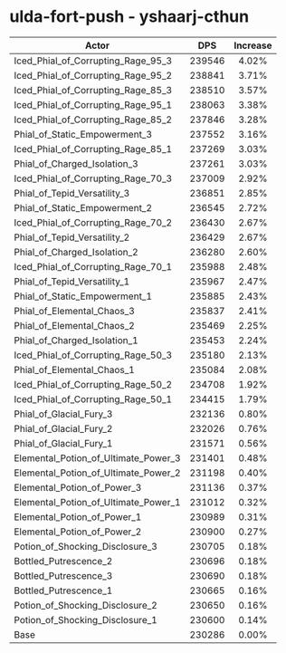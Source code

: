 # ulda-fort-push - yshaarj-cthun
| Actor | DPS | Increase |
|---|:---:|:---:|
|Iced_Phial_of_Corrupting_Rage_95_3|239546|4.02%|
|Iced_Phial_of_Corrupting_Rage_95_2|238841|3.71%|
|Iced_Phial_of_Corrupting_Rage_85_3|238510|3.57%|
|Iced_Phial_of_Corrupting_Rage_95_1|238063|3.38%|
|Iced_Phial_of_Corrupting_Rage_85_2|237846|3.28%|
|Phial_of_Static_Empowerment_3|237552|3.16%|
|Iced_Phial_of_Corrupting_Rage_85_1|237269|3.03%|
|Phial_of_Charged_Isolation_3|237261|3.03%|
|Iced_Phial_of_Corrupting_Rage_70_3|237009|2.92%|
|Phial_of_Tepid_Versatility_3|236851|2.85%|
|Phial_of_Static_Empowerment_2|236545|2.72%|
|Iced_Phial_of_Corrupting_Rage_70_2|236430|2.67%|
|Phial_of_Tepid_Versatility_2|236429|2.67%|
|Phial_of_Charged_Isolation_2|236280|2.60%|
|Iced_Phial_of_Corrupting_Rage_70_1|235988|2.48%|
|Phial_of_Tepid_Versatility_1|235967|2.47%|
|Phial_of_Static_Empowerment_1|235885|2.43%|
|Phial_of_Elemental_Chaos_3|235837|2.41%|
|Phial_of_Elemental_Chaos_2|235469|2.25%|
|Phial_of_Charged_Isolation_1|235453|2.24%|
|Iced_Phial_of_Corrupting_Rage_50_3|235180|2.13%|
|Phial_of_Elemental_Chaos_1|235084|2.08%|
|Iced_Phial_of_Corrupting_Rage_50_2|234708|1.92%|
|Iced_Phial_of_Corrupting_Rage_50_1|234415|1.79%|
|Phial_of_Glacial_Fury_3|232136|0.80%|
|Phial_of_Glacial_Fury_2|232026|0.76%|
|Phial_of_Glacial_Fury_1|231571|0.56%|
|Elemental_Potion_of_Ultimate_Power_3|231401|0.48%|
|Elemental_Potion_of_Ultimate_Power_2|231198|0.40%|
|Elemental_Potion_of_Power_3|231136|0.37%|
|Elemental_Potion_of_Ultimate_Power_1|231012|0.32%|
|Elemental_Potion_of_Power_1|230989|0.31%|
|Elemental_Potion_of_Power_2|230900|0.27%|
|Potion_of_Shocking_Disclosure_3|230705|0.18%|
|Bottled_Putrescence_2|230696|0.18%|
|Bottled_Putrescence_3|230690|0.18%|
|Bottled_Putrescence_1|230665|0.16%|
|Potion_of_Shocking_Disclosure_2|230650|0.16%|
|Potion_of_Shocking_Disclosure_1|230600|0.14%|
|Base|230286|0.00%|

